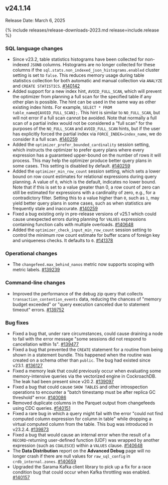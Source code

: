 ## v24.1.14

Release Date: March 6, 2025

{% include releases/release-downloads-2023.md release=include.release %}

<h3 id="v24-1-14-sql-language-changes">SQL language changes</h3>

- Since v23.2, table statistics histograms have been collected for non-indexed `JSONB` columns. Histograms are no longer collected for these columns if the `sql.stats.non_indexed_json_histograms.enabled` cluster setting is set to `false`. This reduces memory usage during table statistics collection for both automatic and manual collection via `ANALYZE` and `CREATE STATISTICS`. [#140142][#140142]
- Added support for a new index hint, `AVOID_FULL_SCAN`, which will prevent the optimizer from planning a full scan for the specified table if any other plan is possible. The hint can be used in the same way as other existing index hints. For example, `SELECT * FROM table_name@{AVOID_FULL_SCAN};`. This hint is similar to `NO_FULL_SCAN`, but will not error if a full scan cannot be avoided. Note that normally a full scan of a partial index would not be considered a "full scan" for the purposes of the `NO_FULL_SCAN` and `AVOID_FULL_SCAN` hints, but if the user has explicitly forced the partial index via `FORCE_INDEX=index_name`, we do consider it a full scan. [#140259][#140259]
- Added the `optimizer_prefer_bounded_cardinality` session setting, which instructs the optimizer to prefer query plans where every expression has a guaranteed upper-bound on the number of rows it will process. This may help the optimizer produce better query plans in some cases. This setting is disabled by default. [#140259][#140259]
- Added the `optimizer_min_row_count` session setting, which sets a lower bound on row count estimates for relational expressions during query planning. A value of `0`, which is the default, indicates no lower bound. Note that if this is set to a value greater than 0, a row count of zero can still be estimated for expressions with a cardinality of zero, e.g., for a contradictory filter. Setting this to a value higher than `0`, such as `1`, may yield better query plans in some cases, such as when statistics are frequently stale and inaccurate. [#140259][#140259]
- Fixed a bug existing only in pre-release versions of v25.1 which could cause unexpected errors during planning for `VALUES` expressions containing function calls with multiple overloads. [#140648][#140648]
- Added the `optimizer_check_input_min_row_count` session setting to control the minimum row count estimate for buffer scans of foreign key and uniqueness checks. It defaults to `0`. [#141378][#141378]

<h3 id="v24-1-14-operational-changes">Operational changes</h3>

- The `changefeed.max_behind_nanos` metric now supports scoping with metric labels. [#139239][#139239]

<h3 id="v24-1-14-command-line-changes">Command-line changes</h3>

- Improved the performance of the debug zip query that collects `transaction_contention_events` data, reducing the chances of "memory budget exceeded" or "query execution canceled due to statement timeout" errors. [#139752][#139752]

<h3 id="v24-1-14-bug-fixes">Bug fixes</h3>

- Fixed a bug that, under rare circumstances, could cause draining a node to fail with the error message "some sessions did not respond to cancellation within 1s". [#139477][#139477]
- Fixed a bug that prevented the `CREATE` statement for a routine from being shown in a statement bundle. This happened when the routine was created on a schema other than `public`. The bug had existed since v23.1. [#136127][#136127]
- Fixed a memory leak that could previously occur when evaluating some memory-intensive queries via the vectorized engine in CockroachDB. The leak had been present since v20.2. [#139097][#139097]
- Fixed a bug that could cause `SHOW TABLES` and other introspection operations to encounter a "batch timestamp must be after replica GC threshold" error. [#140086][#140086]
- Removed duplicate columns in the Parquet output from changefeeds using CDC queries. [#140151][#140151]
- Fixed a rare bug in which a query might fail with the error "could not find computed column expression for column in table" while dropping a virtual computed column from the table. This bug was introduced in v23.2.4. [#139873][#139873]
- Fixed a bug that would cause an internal error when the result of a `RECORD`-returning user-defined function (UDF) was wrapped by another expression (such as `COALESCE`) within a `VALUES` clause. [#140648][#140648]
- The **Data Distribution** report on the **Advanced Debug** page will no longer crash if there are null values for `raw_sql_config` in `crdb_internal.zones`. [#140659][#140659]
- Upgraded the Sarama Kafka client library to pick up a fix for a race condition bug that could occur when Kafka throttling was enabled. [#140157][#140157]

[#136127]: https://github.com/cockroachdb/cockroach/pull/136127
[#139097]: https://github.com/cockroachdb/cockroach/pull/139097
[#139239]: https://github.com/cockroachdb/cockroach/pull/139239
[#139477]: https://github.com/cockroachdb/cockroach/pull/139477
[#139752]: https://github.com/cockroachdb/cockroach/pull/139752
[#139873]: https://github.com/cockroachdb/cockroach/pull/139873
[#140086]: https://github.com/cockroachdb/cockroach/pull/140086
[#140142]: https://github.com/cockroachdb/cockroach/pull/140142
[#140151]: https://github.com/cockroachdb/cockroach/pull/140151
[#140157]: https://github.com/cockroachdb/cockroach/pull/140157
[#140249]: https://github.com/cockroachdb/cockroach/pull/140249
[#140259]: https://github.com/cockroachdb/cockroach/pull/140259
[#140281]: https://github.com/cockroachdb/cockroach/pull/140281
[#140648]: https://github.com/cockroachdb/cockroach/pull/140648
[#140659]: https://github.com/cockroachdb/cockroach/pull/140659
[#140990]: https://github.com/cockroachdb/cockroach/pull/140990
[#141138]: https://github.com/cockroachdb/cockroach/pull/141138
[#141378]: https://github.com/cockroachdb/cockroach/pull/141378
